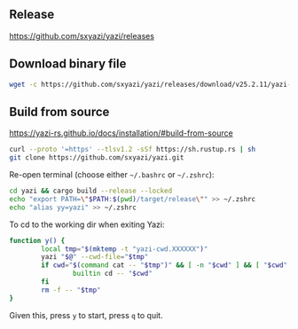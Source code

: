 ## Release
https://github.com/sxyazi/yazi/releases

## Download binary file

```bash
wget -c https://github.com/sxyazi/yazi/releases/download/v25.2.11/yazi-aarch64-unknown-linux-musl.zip
```

## Build from source
https://yazi-rs.github.io/docs/installation/#build-from-source

```bash
curl --proto '=https' --tlsv1.2 -sSf https://sh.rustup.rs | sh
git clone https://github.com/sxyazi/yazi.git
```

Re-open terminal (choose either `~/.bashrc` or `~/.zshrc`):
```bash
cd yazi && cargo build --release --locked
echo "export PATH=\"$PATH:$(pwd)/target/release\"" >> ~/.zshrc
echo "alias yy=yazi" >> ~/.zshrc
```

To cd to the working dir when exiting Yazi:
```bash
function y() {
        local tmp="$(mktemp -t "yazi-cwd.XXXXXX")"
        yazi "$@" --cwd-file="$tmp"
        if cwd="$(command cat -- "$tmp")" && [ -n "$cwd" ] && [ "$cwd" != "$PWD" ]; then
                builtin cd -- "$cwd"
        fi
        rm -f -- "$tmp"
}
```
Given this, press `y` to start, press `q` to quit.
